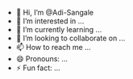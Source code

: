 - 👋 Hi, I’m @Adi-Sangale
- 👀 I’m interested in ...
- 🌱 I’m currently learning ...
- 💞️ I’m looking to collaborate on ...
- 📫 How to reach me ...
- 😄 Pronouns: ...
- ⚡ Fun fact: ...

<!---
Adi-Sangale/Adi-Sangale is a ✨ special ✨ repository because its `README.md` (this file) appears on your GitHub profile.
You can click the Preview link to take a look at your changes.
--->

